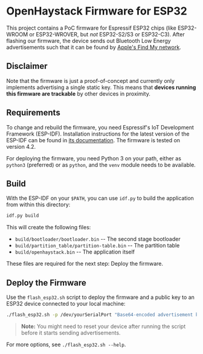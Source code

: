 # OpenHaystack Firmware for ESP32

This project contains a PoC firmware for Espressif ESP32 chips (like ESP32-WROOM or ESP32-WROVER, but _not_ ESP32-S2/S3 or ESP32-C3).
After flashing our firmware, the device sends out Bluetooth Low Energy advertisements such that it can be found by [Apple's Find My network](https://developer.apple.com/find-my/).

## Disclaimer

Note that the firmware is just a proof-of-concept and currently only implements advertising a single static key. This means that **devices running this firmware are trackable** by other devices in proximity.

## Requirements

To change and rebuild the firmware, you need Espressif's IoT Development Framework (ESP-IDF).
Installation instructions for the latest version of the ESP-IDF can be found in [its documentation](https://docs.espressif.com/projects/esp-idf/en/latest/esp32/get-started/).
The firmware is tested on version 4.2.

For deploying the firmware, you need Python 3 on your path, either as `python3` (preferred) or as `python`, and the `venv` module needs to be available.

## Build

With the ESP-IDF on your `$PATH`, you can use `idf.py` to build the application from within this directory:

```bash
idf.py build
```

This will create the following files:

- `build/bootloader/bootloader.bin` -- The second stage bootloader
- `build/partition_table/partition-table.bin` -- The partition table
- `build/openhaystack.bin` -- The application itself

These files are required for the next step: Deploy the firmware.

## Deploy the Firmware

Use the `flash_esp32.sh` script to deploy the firmware and a public key to an ESP32 device connected to your local machine:

```bash
./flash_esp32.sh -p /dev/yourSerialPort "Base64-encoded advertisement key"
```

> **Note:** You might need to reset your device after running the script before it starts sending advertisements.

For more options, see `./flash_esp32.sh --help`.
